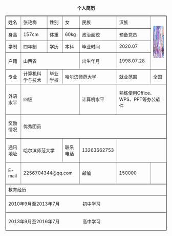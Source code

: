 <body>
<center>
  <p><b>个人简历</b></p>
  <table cellpadding="0" cellspacing="0" border="1">
    <tr>
      <td width="64" height="33">姓名</td>
      <td width="109">张艳梅</td>
      <td width="73">性别</td>
      <td width="46">女</td>
      <td width="112">民族</td>
      <td width="159">汉族</td>
      <td width="154" rowspan="4"><p ><img src="xyz.jpg" width="90" height="100" /></p></td>
    </tr>
    <tr>
      <td height="31">身高</td>
      <td>157cm</td>
      <td>体重</td>
      <td>60kg</td>
      <td>政治面貌</td>
      <td>预备党员</td>
    </tr>
    <tr>
      <td height="31">学制</td>
      <td>四年制</td>
      <td>学历</td>
      <td>本科</td>
      <td>毕业时间</td>
      <td>2020.07</td>
    </tr>
    <tr>
      <td height="46">户籍</td>
      <td colspan="3">山西省</td>
      <td>出生年月</td>
      <td>1998.07.28</td>
    </tr>
    <tr>
      <td height="39">专业</td>
      <td>计算机科学与技术</td>
      <td>毕业学校</td>
      <td colspan="2">哈尔滨师范大学</td>
      <td>就业范围</td>
      <td>全国</td>
    </tr>
    <tr>
      <td height="39">外语水平</td>
      <td colspan="3"><p>四级</p></td>
      <td>计算机水平</td>
      <td colspan="2"><p >熟练使用Office、WPS、PPT等办公软件</p></td>
    </tr>
    <tr>
      <td><p >奖励情况</p></td>
      <td colspan="6"><p >优秀团员 </p>
        <p > </p>
        </td>
    </tr>
    <tr>
      <td><p >通讯地址</p></td>
       <td colspan="2"><p >哈尔滨师范大学</p></td>
      <td><p >联系电话</p></td>
      <td><p >13263662753</p></td>
    </tr>
    <tr>
      <td><p >E-mail</p></td>
      <td colspan="3"><p >2256704344@qq.com</p></td>
      <td>邮编</td>
      <td>150000</td>
      <td>&nbsp;</td>
    </tr>
    <tr>
      <td height="28" colspan="7">教育经历</td>
    </tr>
    <tr>
      <td colspan="7"><p >2010年9月至2013年7月&nbsp;&nbsp;&nbsp;&nbsp;&nbsp;&nbsp;&nbsp;&nbsp;&nbsp;&nbsp;&nbsp;&nbsp;&nbsp;&nbsp;&nbsp;&nbsp;&nbsp;&nbsp;&nbsp;初中学习</p></td>
    </tr>
    <tr>
      <td colspan="7"><p >2013年9月至2016年7月&nbsp;&nbsp;&nbsp;&nbsp;&nbsp;&nbsp;&nbsp;&nbsp;&nbsp;&nbsp;&nbsp;&nbsp;&nbsp;&nbsp;&nbsp;&nbsp;&nbsp;&nbsp;&nbsp;高中学习</p></td>
    </tr>
  </table>
  <p>&nbsp;</p>
  
</center>


</body> 
  


